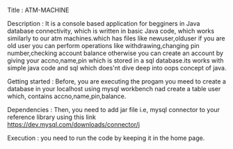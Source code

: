 Title : ATM-MACHINE

Description : It is a console based application for begginers in Java database connectivity, which is written in basic Java code, which
              works similarly to our atm machines.which has files like newuser,olduser if you are old user you can perform operations like
              withdrawing,changing pin number,checking account balance otherwise you can create an account by giving your accno,name,pin
              which is stored in a sql database.its works with simple java code and sql which does'nt dive deep into oops concept of java.

Getting started : Before, you are executing the progam you meed to create a database in your localhost using mysql workbench nad create a table
                  user which, contains accno,name,pin,balance.

Dependencies : Then, you need to add jar file i.e, mysql connector to your reference library using this link
               https://dev.mysql.com/downloads/connector/j

Execution : you need to run the code by keeping it in the home page.
               
